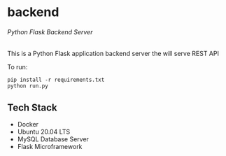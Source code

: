 # backend
###### Python Flask Backend Server

This is a Python Flask application backend server the will serve REST API

To run:
```
pip install -r requirements.txt
python run.py
```

## Tech Stack
- Docker
- Ubuntu 20.04 LTS
- MySQL Database Server
- Flask Microframework
